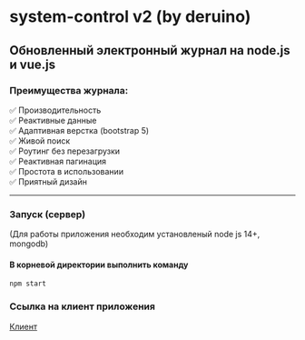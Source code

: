# system-control v2 (by deruino)

## Обновленный электронный журнал на node.js и vue.js

### Преимущества журнала:

:white_check_mark: Производительность  
:white_check_mark: Реактивные данные  
:white_check_mark: Адаптивная верстка (bootstrap 5)  
:white_check_mark: Живой поиск  
:white_check_mark: Роутинг без перезагрузки  
:white_check_mark: Реактивная пагинация  
:white_check_mark: Простота в использовании  
:white_check_mark: Приятный дизайн

---

### Запуск (сервер)

(Для работы приложения необходим установленый node js 14+, mongodb)

#### В корневой директории выполнить команду

```
npm start
```

### Ссылка на клиент приложения

[Клиент](https://github/DERUINO/system-control-v2-client)
